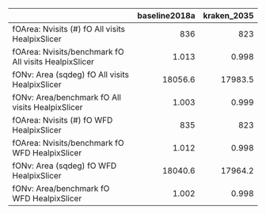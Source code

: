 |                                                       |   baseline2018a |   kraken_2035 |
|:------------------------------------------------------|----------------:|--------------:|
| fOArea: Nvisits (#) fO All visits HealpixSlicer       |         836     |       823     |
| fOArea: Nvisits/benchmark fO All visits HealpixSlicer |           1.013 |         0.998 |
| fONv: Area (sqdeg) fO All visits HealpixSlicer        |       18056.6   |     17983.5   |
| fONv: Area/benchmark fO All visits HealpixSlicer      |           1.003 |         0.999 |
| fOArea: Nvisits (#) fO WFD HealpixSlicer              |         835     |       823     |
| fOArea: Nvisits/benchmark fO WFD HealpixSlicer        |           1.012 |         0.998 |
| fONv: Area (sqdeg) fO WFD HealpixSlicer               |       18040.6   |     17964.2   |
| fONv: Area/benchmark fO WFD HealpixSlicer             |           1.002 |         0.998 |
